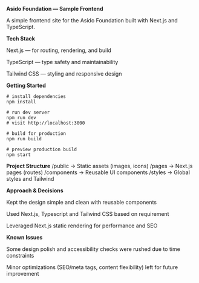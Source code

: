 **Asido Foundation — Sample Frontend**

A simple frontend site for the Asido Foundation built with Next.js and TypeScript.

**Tech Stack**

Next.js — for routing, rendering, and build

TypeScript — type safety and maintainability

Tailwind CSS — styling and responsive design

**Getting Started**
```
# install dependencies
npm install

# run dev server
npm run dev
# visit http://localhost:3000

# build for production
npm run build

# preview production build
npm start

```

**Project Structure**
/public         → Static assets (images, icons)
/pages          → Next.js pages (routes)
/components     → Reusable UI components
/styles         → Global styles and Tailwind

**Approach & Decisions**

Kept the design simple and clean with reusable components

Used Next.js, Typescript and Tailwind CSS based on requirement

Leveraged Next.js static rendering for performance and SEO

**Known Issues**

Some design polish and accessibility checks were rushed due to time constraints

Minor optimizations (SEO/meta tags, content flexibility) left for future improvement

